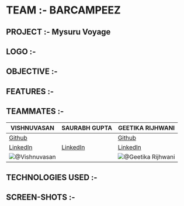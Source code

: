 # TEAM :- BARCAMPEEZ
## PROJECT :- Mysuru Voyage
## LOGO :-

## OBJECTIVE :-

## FEATURES :-

## TEAMMATES :-

| VISHNUVASAN | SAURABH GUPTA | GEETIKA RIJHWANI |
| --- | --- | ---
| [Github](https://github.com/Cipher-unhsiV "Vishnu profile") | | [Github](https://github.com/GeetikaRijhwani?tab=repositories "Geetika profile")
| [LinkedIn](https://www.linkedin.com/in/vishnuvasan-srinivasan-0b2012194/ "Vishnu")| [LinkedIn](https://www.linkedin.com/in/saurabh-gupta-b70a37b2/ "Saurabh")| [LinkedIn](https://www.linkedin.com/in/geetikarijhwani/ "Geetika")
| ![@Vishnuvasan](https://avatars.githubusercontent.com/Cipher-unhsiV?s=150&v=1)| | ![@Geetika Rijhwani](https://avatars.githubusercontent.com/GeetikaRijhwani?s=150&v=1)





## TECHNOLOGIES USED :-

## SCREEN-SHOTS :-


